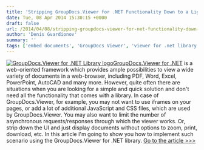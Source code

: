 ```yaml
---
title: 'Stripping GroupDocs.Viewer for .NET Functionality Down to a Lightweight Document Embedding Tool'
date: Tue, 08 Apr 2014 15:30:15 +0000
draft: false
url: /2014/04/08/stripping-groupdocs-viewer-for-net-functionality-down-to-lightweight-document-embedding-tool/
author: 'Denis Gvardionov'
summary: ''
tags: ['embed documents', 'GroupDocs Viewer', 'viewer for .net library', 'zArchive']
---
```


[![GroupDocs.Viewer for .NET Library logo](https://blog.groupdocs.com/wp-content/uploads/sites/4/2014/04/GD_VWR_NETIcon_114.png "GroupDocs.Viewer for .NET Library")](http://groupdocs.com/dot-net/document-viewer-library)[GroupDocs.Viewer for .NET](http://groupdocs.com/dot-net/document-viewer-library) is a web-oriented framework which provides ample possibilities to view a wide variety of documents in a web-browser, including PDF, Word, Excel, PowerPoint, AutoCAD and many more. However, quite often there are situations when you are looking for a simple and quick solution and don't need all the functionality that comes with a library. In case of GroupDocs.Viewer, for example, you may not want to use iframes on your pages, or add a lot of additional JavaScript and CSS files, which are used by GroupDocs.Viewer. You may also want to limit the number of asynchronous requests/responses through which the viewer works. Or, strip down the UI and just display documents without options to zoom, print, download, etc. In this article I'm going to show you how to implement such scenario using the GroupDocs.Viewer for .NET library. [Go to the article >>>](https://docs.groupdocs.com/viewer/net)





